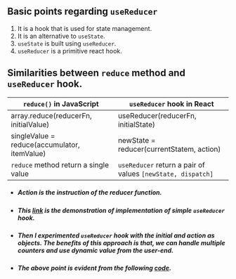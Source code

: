 ## Basic points regarding `useReducer`
1. It is a hook that is used for state management.
2. It is an alternative to `useState`.
3. `useState` is built using `useReducer`.
4. `useReducer` is a primitive react hook.

## Similarities between `reduce` method and `useReducer` hook.
| `reduce()` in JavaScript | `useReducer` hook in React |
| -------------------------|----------------------------|
| array.reduce(reducerFn, initialValue) | useReducer(reducerFn, initialState) |
| singleValue = reduce(accumulator, itemValue) | newState = reducer(currentStatem, action) |
| `reduce` method return a single value | `useReducer` return a pair of values `[newState, dispatch]` |

- ##### Action is the instruction of the reducer function.

- ##### This [link](https://codesandbox.io/s/usereducer-hook-w9qqtg?file=/src/components/CounterOne.jsx) is the demonstration of implementation of simple `useReducer` hook.

- ##### Then I experimented `useReducer` hook with the initial and action as objects. The benefits of this approach is that, we can handle multiple counters and use dynamic value from the user-end.
- ##### The above point is evident from the following [code](https://codesandbox.io/s/usereducer-hook-w9qqtg?file=/src/components/CounterTwo.jsx).
